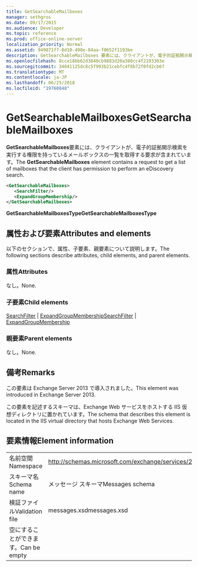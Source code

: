 ```yaml
---
title: GetSearchableMailboxes
manager: sethgros
ms.date: 09/17/2015
ms.audience: Developer
ms.topic: reference
ms.prod: office-online-server
localization_priority: Normal
ms.assetid: 949871f7-0d10-498e-84aa-f0652f1193be
description: GetSearchableMailboxes 要素には、クライアントが、電子的証拠開示検索を実行する権限を持っているメールボックスの一覧を取得する要求が含まれています。
ms.openlocfilehash: 8cce18bb62d3840cb9883d20a380cc4f2193303e
ms.sourcegitcommit: 34041125dc8c5f993b21cebfc4f8b72f0fd2cb6f
ms.translationtype: MT
ms.contentlocale: ja-JP
ms.lasthandoff: 06/25/2018
ms.locfileid: "19760848"
---
```

# <a name="getsearchablemailboxes"></a><span data-ttu-id="1fc6a-103">GetSearchableMailboxes</span><span class="sxs-lookup"><span data-stu-id="1fc6a-103">GetSearchableMailboxes</span></span>

<span data-ttu-id="1fc6a-104">**GetSearchableMailboxes**要素には、クライアントが、電子的証拠開示検索を実行する権限を持っているメールボックスの一覧を取得する要求が含まれています。</span><span class="sxs-lookup"><span data-stu-id="1fc6a-104">The **GetSearchableMailboxes** element contains a request to get a list of mailboxes that the client has permission to perform an eDiscovery search.</span></span> 
  
```XML
<GetSearchableMailboxes>
   <SearchFilter/>
   <ExpandGroupMembership/>
</GetSearchableMailboxes>
```

 <span data-ttu-id="1fc6a-105">**GetSearchableMailboxesType**</span><span class="sxs-lookup"><span data-stu-id="1fc6a-105">**GetSearchableMailboxesType**</span></span>
## <a name="attributes-and-elements"></a><span data-ttu-id="1fc6a-106">属性および要素</span><span class="sxs-lookup"><span data-stu-id="1fc6a-106">Attributes and elements</span></span>

<span data-ttu-id="1fc6a-107">以下のセクションで、属性、子要素、親要素について説明します。</span><span class="sxs-lookup"><span data-stu-id="1fc6a-107">The following sections describe attributes, child elements, and parent elements.</span></span>
  
### <a name="attributes"></a><span data-ttu-id="1fc6a-108">属性</span><span class="sxs-lookup"><span data-stu-id="1fc6a-108">Attributes</span></span>

<span data-ttu-id="1fc6a-109">なし。</span><span class="sxs-lookup"><span data-stu-id="1fc6a-109">None.</span></span>
  
### <a name="child-elements"></a><span data-ttu-id="1fc6a-110">子要素</span><span class="sxs-lookup"><span data-stu-id="1fc6a-110">Child elements</span></span>

<span data-ttu-id="1fc6a-111">[SearchFilter](searchfilter.md) | [ExpandGroupMembership](expandgroupmembership.md)</span><span class="sxs-lookup"><span data-stu-id="1fc6a-111">[SearchFilter](searchfilter.md) | [ExpandGroupMembership](expandgroupmembership.md)</span></span>
  
### <a name="parent-elements"></a><span data-ttu-id="1fc6a-112">親要素</span><span class="sxs-lookup"><span data-stu-id="1fc6a-112">Parent elements</span></span>

<span data-ttu-id="1fc6a-113">なし。</span><span class="sxs-lookup"><span data-stu-id="1fc6a-113">None.</span></span>
  
## <a name="remarks"></a><span data-ttu-id="1fc6a-114">備考</span><span class="sxs-lookup"><span data-stu-id="1fc6a-114">Remarks</span></span>

<span data-ttu-id="1fc6a-115">この要素は Exchange Server 2013 で導入されました。</span><span class="sxs-lookup"><span data-stu-id="1fc6a-115">This element was introduced in Exchange Server 2013.</span></span>
  
<span data-ttu-id="1fc6a-116">この要素を記述するスキーマは、Exchange Web サービスをホストする IIS 仮想ディレクトリに置かれています。</span><span class="sxs-lookup"><span data-stu-id="1fc6a-116">The schema that describes this element is located in the IIS virtual directory that hosts Exchange Web Services.</span></span>
  
## <a name="element-information"></a><span data-ttu-id="1fc6a-117">要素情報</span><span class="sxs-lookup"><span data-stu-id="1fc6a-117">Element information</span></span>

|||
|:-----|:-----|
|<span data-ttu-id="1fc6a-118">名前空間</span><span class="sxs-lookup"><span data-stu-id="1fc6a-118">Namespace</span></span>  <br/> |http://schemas.microsoft.com/exchange/services/2006/messages  <br/> |
|<span data-ttu-id="1fc6a-119">スキーマ名</span><span class="sxs-lookup"><span data-stu-id="1fc6a-119">Schema name</span></span>  <br/> |<span data-ttu-id="1fc6a-120">メッセージ スキーマ</span><span class="sxs-lookup"><span data-stu-id="1fc6a-120">Messages schema</span></span>  <br/> |
|<span data-ttu-id="1fc6a-121">検証ファイル</span><span class="sxs-lookup"><span data-stu-id="1fc6a-121">Validation file</span></span>  <br/> |<span data-ttu-id="1fc6a-122">messages.xsd</span><span class="sxs-lookup"><span data-stu-id="1fc6a-122">messages.xsd</span></span>  <br/> |
|<span data-ttu-id="1fc6a-123">空にすることができます。</span><span class="sxs-lookup"><span data-stu-id="1fc6a-123">Can be empty</span></span>  <br/> ||
   

